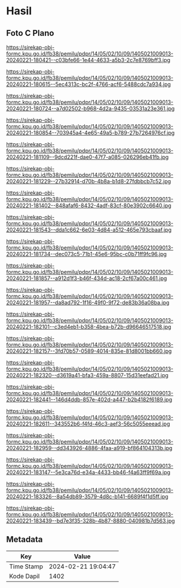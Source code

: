 # Hasil

## Foto C Plano

https://sirekap-obj-formc.kpu.go.id/fb38/pemilu/pdpr/14/05/02/10/09/1405021009013-20240221-180421--c03bfe66-1e44-4633-a5b3-2c7e8769bff3.jpg

https://sirekap-obj-formc.kpu.go.id/fb38/pemilu/pdpr/14/05/02/10/09/1405021009013-20240221-180615--5ec4313c-bc2f-4766-acf6-5488cdc7a934.jpg

https://sirekap-obj-formc.kpu.go.id/fb38/pemilu/pdpr/14/05/02/10/09/1405021009013-20240221-180724--a7d02502-b968-4d2a-9435-03531a23e361.jpg

https://sirekap-obj-formc.kpu.go.id/fb38/pemilu/pdpr/14/05/02/10/09/1405021009013-20240221-180854--703945a4-4e65-49a5-b789-27b7264976cf.jpg

https://sirekap-obj-formc.kpu.go.id/fb38/pemilu/pdpr/14/05/02/10/09/1405021009013-20240221-181109--9dcd221f-dae0-47f7-a085-026296eb41fb.jpg

https://sirekap-obj-formc.kpu.go.id/fb38/pemilu/pdpr/14/05/02/10/09/1405021009013-20240221-181229--27b32914-d70b-4b8a-b1d8-27fdbbcb7c52.jpg

https://sirekap-obj-formc.kpu.go.id/fb38/pemilu/pdpr/14/05/02/10/09/1405021009013-20240221-181402--848afaf6-8432-4adf-83cf-80e3902c6640.jpg

https://sirekap-obj-formc.kpu.go.id/fb38/pemilu/pdpr/14/05/02/10/09/1405021009013-20240221-181543--dda1c662-6e03-4d84-a512-465e793cbaaf.jpg

https://sirekap-obj-formc.kpu.go.id/fb38/pemilu/pdpr/14/05/02/10/09/1405021009013-20240221-181734--dec073c5-71b1-45e6-95bc-c0b71ff9fc96.jpg

https://sirekap-obj-formc.kpu.go.id/fb38/pemilu/pdpr/14/05/02/10/09/1405021009013-20240221-181857--a912d1f3-b46f-434d-ac18-2cf67a00c461.jpg

https://sirekap-obj-formc.kpu.go.id/fb38/pemilu/pdpr/14/05/02/10/09/1405021009013-20240221-181957--da8ad792-1f16-49f0-9f72-de83b36a08ba.jpg

https://sirekap-obj-formc.kpu.go.id/fb38/pemilu/pdpr/14/05/02/10/09/1405021009013-20240221-182101--c3ed4eb1-b358-4bea-b72b-d96646517518.jpg

https://sirekap-obj-formc.kpu.go.id/fb38/pemilu/pdpr/14/05/02/10/09/1405021009013-20240221-182157--3fd70b57-0589-4014-835e-81d8001bb660.jpg

https://sirekap-obj-formc.kpu.go.id/fb38/pemilu/pdpr/14/05/02/10/09/1405021009013-20240221-182320--d3619a41-bfa3-459a-8807-15d31eefad21.jpg

https://sirekap-obj-formc.kpu.go.id/fb38/pemilu/pdpr/14/05/02/10/09/1405021009013-20240221-182441--146d4ddb-857e-402d-a447-b2b4182f6189.jpg

https://sirekap-obj-formc.kpu.go.id/fb38/pemilu/pdpr/14/05/02/10/09/1405021009013-20240221-182611--343552b6-f4fd-46c3-aef3-56c5055eeead.jpg

https://sirekap-obj-formc.kpu.go.id/fb38/pemilu/pdpr/14/05/02/10/09/1405021009013-20240221-182959--dd343926-4886-4faa-a919-bf864104313b.jpg

https://sirekap-obj-formc.kpu.go.id/fb38/pemilu/pdpr/14/05/02/10/09/1405021009013-20240221-183147--5e3ca76d-e34a-4433-bb46-f4a63ff9f69a.jpg

https://sirekap-obj-formc.kpu.go.id/fb38/pemilu/pdpr/14/05/02/10/09/1405021009013-20240221-183326--8a54db89-3579-4d8c-b141-6689f4f1d5ff.jpg

https://sirekap-obj-formc.kpu.go.id/fb38/pemilu/pdpr/14/05/02/10/09/1405021009013-20240221-183439--bd7e3f35-328b-4b87-8880-040981b7d563.jpg


## Metadata

| Key        | Value               |
| ---------- | ------------------- |
| Time Stamp | 2024-02-21 19:04:47 |
| Kode Dapil | 1402                |



